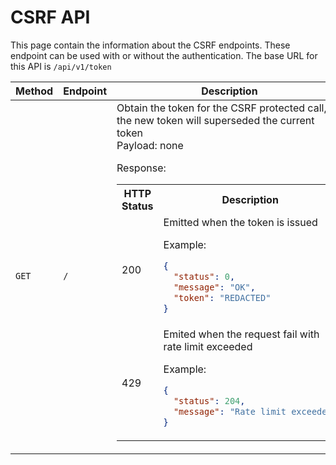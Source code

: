 # CSRF API

This page contain the information about the CSRF endpoints. These endpoint can be used with or without the authentication. The base URL for this API is `/api/v1/token`

<table>
<tr><th>Method</th><th>Endpoint</th><th>Description</th></tr>
<tbody>
<tr>
<td>

`GET`

</td><td>

`/`</td><td>Obtain the token for the CSRF protected call, the new token will superseded the current token  
Payload: none

Response:

<table>
<tr><th>HTTP Status</th><th>Description</th></tr>
<tr><td>200</td><td>
Emitted when the token is issued

Example:

```json
{
  "status": 0,
  "message": "OK",
  "token": "REDACTED"
}
```

</td>
</tr>
<tr>
<td>429</td>
<td>Emited when the request fail with rate limit exceeded

Example:

```json
{
  "status": 204,
  "message": "Rate limit exceeded"
}
```

</td>
</tr>
</table>
</td>
</tr>
</tbody>
</table>
